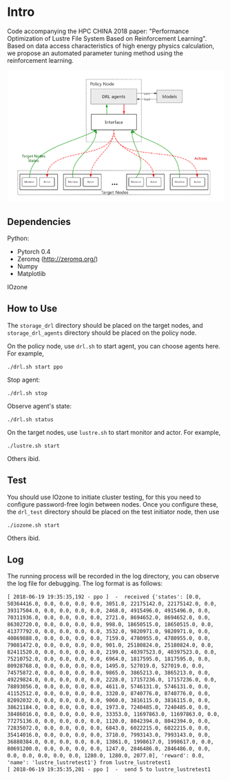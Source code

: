# Intro

Code accompanying the HPC CHINA 2018 paper:
"Performance Optimization of Lustre File System Based on Reinforcement Learning".
Based on data access characteristics of high energy physics calculation,
we propose an automated parameter tuning method using the reinforcement learning.

![rt](imgs/rt.png)

## Dependencies

Python:

- Pytorch 0.4
- Zeromq (http://zeromq.org/)
- Numpy
- Matplotlib

IOzone

## How to Use

The `storage_drl` directory should be placed on the target nodes, and `storage_drl_agents` directory should be placed on the policy node.

On the policy node, use `drl.sh` to start agent, you can choose agents here.
For example,

```
./drl.sh start ppo
```

Stop agent:

```
./drl.sh stop
```

Observe agent's state:

```
./drl.sh status
```

On the target nodes, use `lustre.sh` to start monitor and actor.
For example,

```
./lustre.sh start
```

Others ibid.

## Test

You should use IOzone to initiate cluster testing, for this you need to configure password-free login between nodes.
Once you configure these, the `drl_test` directory should be placed on the test initiator node, then use

```
./iozone.sh start
```

Others ibid.

## Log

The running process will be recorded in the log directory, you can observe the log file for debugging.
The log format is as follows:

```
[ 2018-06-19 19:35:35,192 - ppo ]  -  received {'states': [0.0, 50364416.0, 0.0, 0.0, 0.0, 0.0, 3051.0, 22175142.0, 22175142.0, 0.0, 39317504.0, 0.0, 0.0, 0.0, 0.0, 2468.0, 4915496.0, 4915496.0, 0.0, 70311936.0, 0.0, 0.0, 0.0, 0.0, 2721.0, 8694652.0, 8694652.0, 0.0, 86302720.0, 0.0, 0.0, 0.0, 0.0, 998.0, 18650515.0, 18650515.0, 0.0, 41377792.0, 0.0, 0.0, 0.0, 0.0, 3532.0, 9820971.0, 9820971.0, 0.0, 40869888.0, 0.0, 0.0, 0.0, 0.0, 7159.0, 4780955.0, 4780955.0, 0.0, 79081472.0, 0.0, 0.0, 0.0, 0.0, 901.0, 25180824.0, 25180824.0, 0.0, 82411520.0, 0.0, 0.0, 0.0, 0.0, 2199.0, 40397523.0, 40397523.0, 0.0, 75210752.0, 0.0, 0.0, 0.0, 0.0, 6964.0, 1817595.0, 1817595.0, 0.0, 80928768.0, 0.0, 0.0, 0.0, 0.0, 1495.0, 527019.0, 527019.0, 0.0, 74575872.0, 0.0, 0.0, 0.0, 0.0, 9865.0, 3865213.0, 3865213.0, 0.0, 49229824.0, 0.0, 0.0, 0.0, 0.0, 2228.0, 17157236.0, 17157236.0, 0.0, 78893056.0, 0.0, 0.0, 0.0, 0.0, 4611.0, 5746131.0, 5746131.0, 0.0, 41152512.0, 0.0, 0.0, 0.0, 0.0, 3320.0, 8740776.0, 8740776.0, 0.0, 82092032.0, 0.0, 0.0, 0.0, 0.0, 9060.0, 3816115.0, 3816115.0, 0.0, 38621184.0, 0.0, 0.0, 0.0, 0.0, 1973.0, 7240485.0, 7240485.0, 0.0, 38486016.0, 0.0, 0.0, 0.0, 0.0, 33353.0, 11697863.0, 11697863.0, 0.0, 77275136.0, 0.0, 0.0, 0.0, 0.0, 1120.0, 8042394.0, 8042394.0, 0.0, 72835072.0, 0.0, 0.0, 0.0, 0.0, 6843.0, 6022215.0, 6022215.0, 0.0, 35414016.0, 0.0, 0.0, 0.0, 0.0, 3710.0, 7993143.0, 7993143.0, 0.0, 36880384.0, 0.0, 0.0, 0.0, 0.0, 13861.0, 1998617.0, 1998617.0, 0.0, 80691200.0, 0.0, 0.0, 0.0, 0.0, 1247.0, 2846486.0, 2846486.0, 0.0, 0.0, 0.0, 0.0, 0.0, 0.0, 1280.0, 1280.0, 2077.0], 'reward': 0.0, 'name': 'lustre_lustretest1'} from lustre_lustretest1
[ 2018-06-19 19:35:35,201 - ppo ]  -  send 5 to lustre_lustretest1
```
